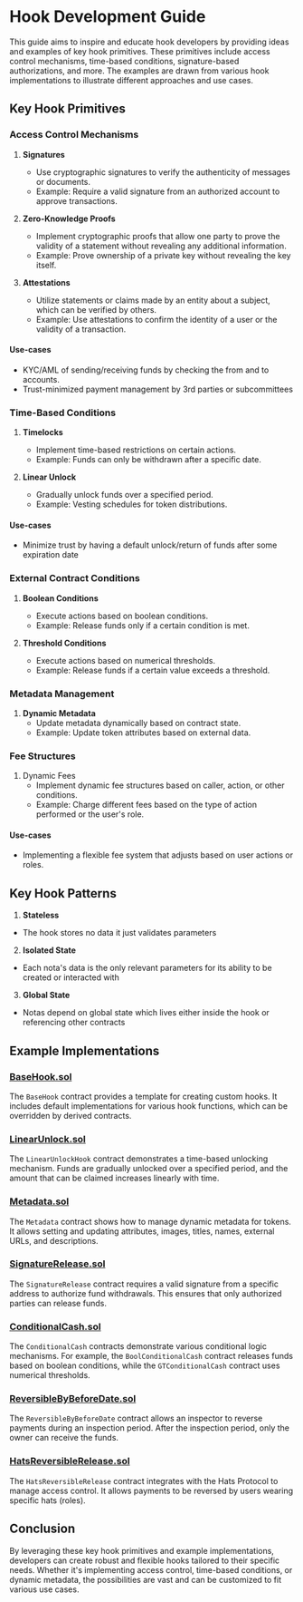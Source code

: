 # Hook Development Guide

This guide aims to inspire and educate hook developers by providing ideas and examples of key hook primitives. These primitives include access control mechanisms, time-based conditions, signature-based authorizations, and more. The examples are drawn from various hook implementations to illustrate different approaches and use cases.

## Key Hook Primitives

### Access Control Mechanisms

1. **Signatures**
    - Use cryptographic signatures to verify the authenticity of messages or documents.
    - Example: Require a valid signature from an authorized account to approve transactions.

2. **Zero-Knowledge Proofs**
    - Implement cryptographic proofs that allow one party to prove the validity of a statement without revealing any additional information.
    - Example: Prove ownership of a private key without revealing the key itself.

3. **Attestations**
    - Utilize statements or claims made by an entity about a subject, which can be verified by others.
    - Example: Use attestations to confirm the identity of a user or the validity of a transaction.

#### Use-cases
- KYC/AML of sending/receiving funds by checking the from and to accounts.
- Trust-minimized payment management by 3rd parties or subcommittees

### Time-Based Conditions

1. **Timelocks**
    - Implement time-based restrictions on certain actions.
    - Example: Funds can only be withdrawn after a specific date.

2. **Linear Unlock**
    - Gradually unlock funds over a specified period.
    - Example: Vesting schedules for token distributions.

#### Use-cases
- Minimize trust by having a default unlock/return of funds after some expiration date

### External Contract Conditions

1. **Boolean Conditions**
    - Execute actions based on boolean conditions.
    - Example: Release funds only if a certain condition is met.

2. **Threshold Conditions**
    - Execute actions based on numerical thresholds.
    - Example: Release funds if a certain value exceeds a threshold.

### Metadata Management

1. **Dynamic Metadata**
    - Update metadata dynamically based on contract state.
    - Example: Update token attributes based on external data.

### Fee Structures
1. Dynamic Fees
    - Implement dynamic fee structures based on caller, action, or other conditions.
    - Example: Charge different fees based on the type of action performed or the user's role.

#### Use-cases
- Implementing a flexible fee system that adjusts based on user actions or roles.

## Key Hook Patterns

1. **Stateless**
- The hook stores no data it just validates parameters

2. **Isolated State**
- Each nota's data is the only relevant parameters for its ability to be created or interacted with

3. **Global State**
- Notas depend on global state which lives either inside the hook or referencing other contracts

## Example Implementations
### [BaseHook.sol](./BaseHook.sol)

The `BaseHook` contract provides a template for creating custom hooks. It includes default implementations for various hook functions, which can be overridden by derived contracts.

### [LinearUnlock.sol](./hooks/examples/LinearUnlock.sol)

The `LinearUnlockHook` contract demonstrates a time-based unlocking mechanism. Funds are gradually unlocked over a specified period, and the amount that can be claimed increases linearly with time.

### [Metadata.sol](./hooks/examples/Metadata.sol)

The `Metadata` contract shows how to manage dynamic metadata for tokens. It allows setting and updating attributes, images, titles, names, external URLs, and descriptions.

### [SignatureRelease.sol](./hooks/examples/SignatureRelease.sol)

The `SignatureRelease` contract requires a valid signature from a specific address to authorize fund withdrawals. This ensures that only authorized parties can release funds.

### [ConditionalCash.sol](./hooks/examples/ConditionalCash.sol)

The `ConditionalCash` contracts demonstrate various conditional logic mechanisms. For example, the `BoolConditionalCash` contract releases funds based on boolean conditions, while the `GTConditionalCash` contract uses numerical thresholds.

### [ReversibleByBeforeDate.sol](./hooks/examples/ReversibleByBeforeDate.sol)

The `ReversibleByBeforeDate` contract allows an inspector to reverse payments during an inspection period. After the inspection period, only the owner can receive the funds.

### [HatsReversibleRelease.sol](./hooks/examples/HatsReversibleRelease.sol)

The `HatsReversibleRelease` contract integrates with the Hats Protocol to manage access control. It allows payments to be reversed by users wearing specific hats (roles).

## Conclusion

By leveraging these key hook primitives and example implementations, developers can create robust and flexible hooks tailored to their specific needs. Whether it's implementing access control, time-based conditions, or dynamic metadata, the possibilities are vast and can be customized to fit various use cases.